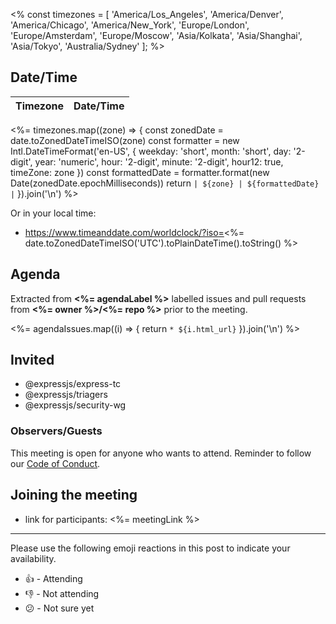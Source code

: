 <% const timezones = [
  'America/Los_Angeles',
  'America/Denver',
  'America/Chicago',
  'America/New_York',
  'Europe/London',
  'Europe/Amsterdam',
  'Europe/Moscow',
  'Asia/Kolkata',
  'Asia/Shanghai',
  'Asia/Tokyo',
  'Australia/Sydney'
]; %>

## Date/Time

| Timezone | Date/Time |
|----------|-----------|
<%= timezones.map((zone) => {
  const zonedDate = date.toZonedDateTimeISO(zone)
  const formatter = new Intl.DateTimeFormat('en-US', {
    weekday: 'short',
    month: 'short',
    day: '2-digit',
    year: 'numeric',
    hour: '2-digit',
    minute: '2-digit',
    hour12: true,
    timeZone: zone
  })
  const formattedDate = formatter.format(new Date(zonedDate.epochMilliseconds))
  return `| ${zone} | ${formattedDate} |`
}).join('\n') %>

Or in your local time:

* https://www.timeanddate.com/worldclock/?iso=<%= date.toZonedDateTimeISO('UTC').toPlainDateTime().toString() %>

## Agenda

Extracted from **<%= agendaLabel %>** labelled issues and pull requests from **<%= owner %>/<%= repo %>** prior to the meeting.

<%= agendaIssues.map((i) => {
  return `* ${i.html_url}`
}).join('\n') %>

## Invited

- @expressjs/express-tc
- @expressjs/triagers
- @expressjs/security-wg

### Observers/Guests

This meeting is open for anyone who wants to attend. Reminder to follow our [Code of Conduct](https://github.com/expressjs/.github/blob/master/CODE_OF_CONDUCT.md).

## Joining the meeting

* link for participants: <%= meetingLink %>

---

Please use the following emoji reactions in this post to indicate your
availability.

- 👍 - Attending
- 👎 - Not attending
- 😕 - Not sure yet
